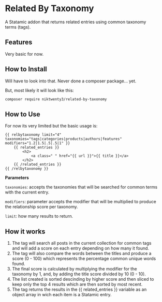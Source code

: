 # Related By Taxonomy

A Statamic addon that returns related entries using common taxonomy terms (tags).

## Features

Very basic for now. 

## How to Install

Will have to look into that. Never done a composer package... yet. 

But, most likely it will look like this:

``` bash
composer require niktwenty3/related-by-taxonomy
```

## How to Use

For now its very limited but the basic usage is: 

```
{{ relbytaxonomy limit="4" taxonomies="tags|categories|products|authors|features" modifiers="1.2|1.5|.5|.5|1" }}
    {{ related_entries }}
        <h2>
            <a class=" " href="{{ url }}">{{ title }}</a>
        </h2>
    {{ /related_entries }}
{{ /relbytaxonomy }}
```

**Parameters**

`taxonomies`: accepts the taxonomies that will be searched for common terms with the current entry.

`modifiers`: parameter accepts the modifier that will be multiplied to produce the relationship score per taxonomy.

`limit`: how many results to return.

## How it works

1. The tag will search all posts in the current collection for common tags and will add a score on each entry depending on how many it found. 
2. The tag will also compare the words between the titles and produce a score (0 - 100) which represents the percentage common unique words found. 
3. The final score is calculated by multiplying the modifier for the taxonomy by 1, and, by adding the title score divided by 10 (0 - 10). 
4. The list created is sorted descinding by higher score and then sliced to keep only the top 4 results which are then sorted by most recent. 
5. The tag returns the results in the {{ related_entries }} variable as an object array in wich each item is a Statamic entry.